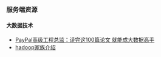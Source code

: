 ### 服务端资源


#### 大数据技术
- [PayPal高级工程总监：读完这100篇论文 就能成大数据高手](http://www.csdn.net/article/2015-07-07/2825148/1)
- [hadoop家族介绍](http://voidy.net/hadoop_family/)
